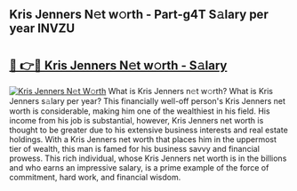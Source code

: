 ## Kris Jenners N𝚎t w𝚘rth - Part-g4T S𝚊lary per year INVZU

# <h2><a href="http://gc46zgz.nevu.top/?p=Kris+Jenners">🔗 👉🔴 Kris Jenners N𝚎t w𝚘rth - S𝚊lary</a></h2>

[![Kris Jenners N𝚎t W𝚘rth](https://i.imgur.com/Oavwk0R.jpeg)](http://gc46zgz.nevu.top/?p=Kris+Jenners)
What is Kris Jenners n𝚎t w𝚘rth? What is Kris Jenners s𝚊lary per year?
This financially well-off person's Kris Jenners net worth is considerable, making him one of the wealthiest in his field. His income from his job is substantial, however, Kris Jenners net worth is thought to be greater due to his extensive business interests and real estate holdings. With a Kris Jenners net worth that places him in the uppermost tier of wealth, this man is famed for his business savvy and financial prowess. This rich individual, whose Kris Jenners net worth is in the billions and who earns an impressive salary, is a prime example of the force of commitment, hard work, and financial wisdom.
